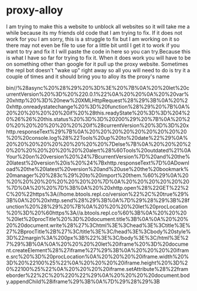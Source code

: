 # proxy-alloy
I am trying to make this a website to unblock all websites so it will take me a while because its my friends old code that I am trying to fix.
If it does not work for you I am sorry, this is a struggle to fix but I am working on it so there may not even be file to use for a little bit until I get it to work if you want to try and fix it I will paste the code in here so you can try.Because this is what I have so far for trying to fix it. When it does work you will have to be on something other than google for it pull up the proxy website. Sometimes the repl bot doesn't "wake up" right away so all you will need to do is try it a couple of times and it should bring you to alloy its the proxy's name

bin//%28async%20%28%29%20%3D%3E%20%7B%0A%20%20let%20currentVersion%20%3D%20%220.0.1%22%0A%20%20%0A%20%20var%20xhttp%20%3D%20new%20XMLHttpRequest%28%29%3B%0A%20%20xhttp.onreadystatechange%20%3D%20function%28%29%20%7B%0A%20%20%20%20%20%20if%20%28this.readyState%20%3D%3D%204%20%26%26%20this.status%20%3D%3D%20200%29%20%7B%0A%20%20%20%20%20%20%20%20%20if%28currentVersion%20%3D%3D%20xhttp.responseText%29%7B%0A%20%20%20%20%20%20%20%20%20%20%20console.log%28%22Tools%20up%20to%20date%22%29%0A%20%20%20%20%20%20%20%20%20%7Delse%7B%0A%20%20%20%20%20%20%20%20%20%20%20alert%28%60Tools%20outdated%21%0AYour%20on%20version%20%24%7BcurrentVersion%7D%20and%20the%20latest%20version%20is%20%24%7Bxhttp.responseText%7D%0ADownload%20the%20latest%20version%20and%20use%20the%20bookmark%20manager%20%283c%29%20to%20import%20them.%60%29%0A%20%20%20%20%20%20%20%20%20%7D%0A%20%20%20%20%20%20%7D%0A%20%20%7D%3B%0A%20%20xhttp.open%28%22GET%22%2C%20%22https%3A//home.btools.repl.co/version%22%2C%20true%29%3B%0A%20%20xhttp.send%28%29%3B%0A%7D%29%28%29%3B%28function%20%28%29%20%7B%0A%20%20%20%20let%20procLocation%20%3D%20%60https%3A//a.btools.repl.co%60%3B%0A%20%20%20%20let%20procTitle%20%3D%20document.title%3B%0A%0A%20%20%20%20document.write%28%27%3Chtml%3E%3Chead%3E%3Ctitle%3E%27%2BprocTitle%2B%27%3C/title%3E%3C/head%3E%3Cbody%20style%3D%22margin%3A%200px%3B%22%3E%3C/body%3E%3C/html%3E%27%29%3B%0A%0A%20%20%20%20let%20iframe%20%3D%20document.createElement%28%27iframe%27%29%3B%0A%20%20%20%20iframe.src%20%3D%20procLocation%0A%20%20%20%20iframe.width%20%3D%20%22100%25%22%0A%20%20%20%20iframe.height%20%3D%20%22100%25%22%0A%20%20%20%20iframe.setAttribute%28%22frameborder%22%2C%20%220%22%29%0A%20%20%20%20document.body.appendChild%28iframe%29%3B%0A%7D%29%28%29%3B
